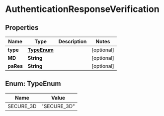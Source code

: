 
# AuthenticationResponseVerification

## Properties
Name | Type | Description | Notes
------------ | ------------- | ------------- | -------------
**type** | [**TypeEnum**](#TypeEnum) |  |  [optional]
**MD** | **String** |  |  [optional]
**paRes** | **String** |  |  [optional]


<a name="TypeEnum"></a>
## Enum: TypeEnum
Name | Value
---- | -----
SECURE_3D | &quot;SECURE_3D&quot;



